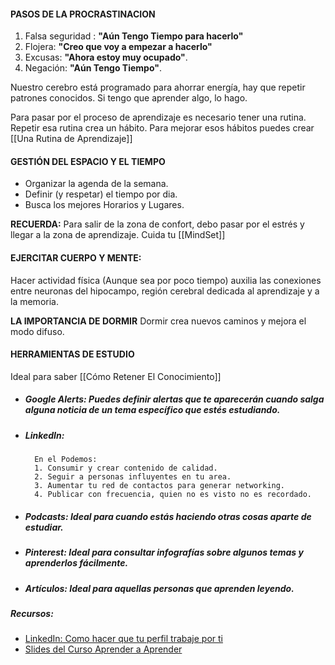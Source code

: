 #### **PASOS DE LA PROCRASTINACION**

1. Falsa seguridad : **"Aún Tengo Tiempo para hacerlo"**
2. Flojera: **"Creo que voy a empezar a hacerlo"**
3. Excusas: **"Ahora estoy muy ocupado"**.
4. Negación: **"Aún Tengo Tiempo"**.

Nuestro cerebro está programado para ahorrar energía, hay que repetir patrones conocidos.
Si tengo que aprender algo, lo hago.

Para pasar por el proceso de aprendizaje es necesario tener una rutina. Repetir esa rutina crea un hábito. Para mejorar esos hábitos puedes crear  [[Una Rutina de Aprendizaje]]

#### **GESTIÓN DEL ESPACIO Y EL TIEMPO**

- Organizar la agenda de la semana.
- Definir (y respetar) el tiempo por dia.
- Busca los mejores Horarios y Lugares.

**RECUERDA:** Para salir de la zona de confort, debo pasar por el estrés y llegar a la zona de aprendizaje. Cuida tu [[MindSet]]

#### **EJERCITAR CUERPO Y MENTE:**

Hacer actividad física (Aunque sea por poco tiempo) auxilia las conexiones entre neuronas del hipocampo, región cerebral dedicada al aprendizaje y a la memoria.

**LA IMPORTANCIA DE DORMIR**
Dormir crea nuevos caminos y mejora el modo difuso.

#### **HERRAMIENTAS DE ESTUDIO**

Ideal para saber [[Cómo Retener El Conocimiento]]

- ##### **Google Alerts:** Puedes definir alertas que te aparecerán cuando salga alguna noticia de un tema específico que estés estudiando.
- ##### **LinkedIn:** 
		En el Podemos:
		1. Consumir y crear contenido de calidad.
		2. Seguir a personas influyentes en tu area.
		3. Aumentar tu red de contactos para generar networking.
		4. Publicar con frecuencia, quien no es visto no es recordado.
- ##### **Podcasts:** Ideal para cuando estás haciendo otras cosas aparte de estudiar.
- ##### **Pinterest:** Ideal para consultar infografías sobre algunos temas y aprenderlos fácilmente.
- ##### **Artículos:** Ideal para aquellas personas que aprenden leyendo.


##### **Recursos:** 
- [LinkedIn: Como hacer que tu perfil trabaje por ti](https://app.aluracursos.com/course/linkedin-hacer-perfil-trabaje-por-ti)
- [Slides del Curso Aprender a Aprender](https://caelum-online-public.s3.amazonaws.com/ESP-1962-Aprender+a+aprender/Aprender+a+Aprender.pdf)